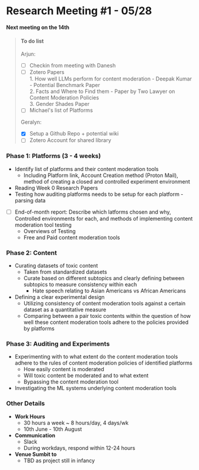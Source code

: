 # Research Meeting #1 - 05/28
**Next meeting on the 14th**

> #### To do list
> Arjun: 
> - [ ] Checkin from meeting with Danesh 
> - [ ] Zotero Papers\
     1. How well LLMs perform for content moderation  - Deepak Kumar - Potential Benchmark Paper\
     2. Facts and Where to Find them - Paper by Two Lawyer on Content Moderation Policies\
     3. Gender Shades Paper
> - [ ] Michael's list of Platforms
> 
> Geralyn: 
> - [x] Setup a Github Repo + potential wiki
> - [ ] Zotero Account for shared library
> 

### Phase 1: Platforms (3 - 4 weeks)
* Identify list of platforms and their content moderation tools 
    * Including Platform link, Account Creation method (Proton Mail), method of creating a closed and controlled experiment environment
* Reading Week 0 Research Papers 
* Testing how auditing platforms needs to be setup for each platform - parsing data 

- [ ] End-of-month report: Describe which latforms chosen and why, Controlled environments for each, and methods of implementing content moderation tool testing
    - Overviews of Testing
    - Free and Paid content moderation tools

### Phase 2: Content

* Curating datasets of toxic content
    * Taken from standardized datasets
    * Curate based on different subtopics and clearly defining between subtopics to measure consistency within each
        * Hate speech relating to Asian Americans vs African Americans
* Defining a clear experimental design
    * Utilizing consistency of content moderation tools against a certain dataset as a quantitative measure
    * Comparing between a pair toxic contents within the question of how well these content moderation tools adhere to the policies provided by platforms
    

### Phase 3: Auditing and Experiments
* Experimenting with to what extent do the content moderation tools adhere to the rules of content moderation policies of identified platforms
    * How easily content is moderated
    * Will toxic content be moderated and to what extent
    * Bypassing the content moderation tool
* Investigating the ML systems underlying content moderation tools 

### Other Details
- **Work Hours** 
    - 30 hours a week ~ 8 hours/day, 4 days/wk 
    - 10th June - 10th August
- **Communication**
    - Slack 
    - During workdays, respond within 12-24 hours
- **Venue Sumbit to**
    - TBD as project still in infancy
